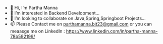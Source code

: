 - 👋 Hi, I’m Partha Manna
- 👀 I’m interested in Backend Development...
- 💞️ I’m looking to collaborate on Java,Spring,Springboot Projects...
- 📫 Please Contact me on parthamanna.bit23@gmail.com or you can meaasge me on LinkedIn : https://www.linkedin.com/in/partha-manna-78b592199/ 

<!---
Partha23-GitHub/Partha23-GitHub is a ✨ special ✨ repository because its `README.md` (this file) appears on your GitHub profile.
You can click the Preview link to take a look at your changes.
--->
